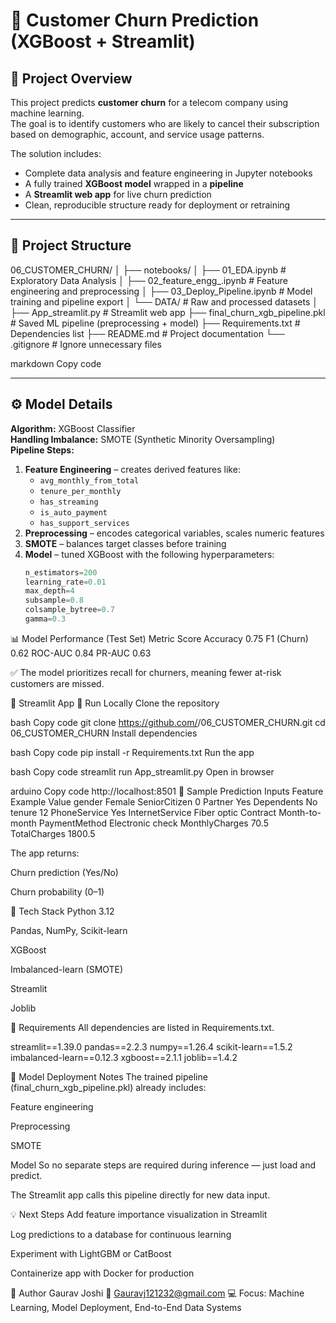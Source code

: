 # 🧠 Customer Churn Prediction (XGBoost + Streamlit)

## 📌 Project Overview
This project predicts **customer churn** for a telecom company using machine learning.  
The goal is to identify customers who are likely to cancel their subscription based on demographic, account, and service usage patterns.

The solution includes:
- Complete data analysis and feature engineering in Jupyter notebooks  
- A fully trained **XGBoost model** wrapped in a **pipeline**  
- A **Streamlit web app** for live churn prediction  
- Clean, reproducible structure ready for deployment or retraining  

---

## 🧩 Project Structure

06_CUSTOMER_CHURN/
│
├── notebooks/
│ ├── 01_EDA.ipynb # Exploratory Data Analysis
│ ├── 02_feature_engg_.ipynb # Feature engineering and preprocessing
│ ├── 03_Deploy_Pipeline.ipynb # Model training and pipeline export
│ └── DATA/ # Raw and processed datasets
│
  ├── App_streamlit.py # Streamlit web app
├── final_churn_xgb_pipeline.pkl # Saved ML pipeline (preprocessing + model)
├── Requirements.txt # Dependencies list
├── README.md # Project documentation
└── .gitignore # Ignore unnecessary files

markdown
Copy code

---

## ⚙️ Model Details

**Algorithm:** XGBoost Classifier  
**Handling Imbalance:** SMOTE (Synthetic Minority Oversampling)  
**Pipeline Steps:**
1. **Feature Engineering** – creates derived features like:
   - `avg_monthly_from_total`
   - `tenure_per_monthly`
   - `has_streaming`
   - `is_auto_payment`
   - `has_support_services`
2. **Preprocessing** – encodes categorical variables, scales numeric features  
3. **SMOTE** – balances target classes before training  
4. **Model** – tuned XGBoost with the following hyperparameters:
   ```python
   n_estimators=200
   learning_rate=0.01
   max_depth=4
   subsample=0.8
   colsample_bytree=0.7
   gamma=0.3
📊 Model Performance (Test Set)
Metric	Score
Accuracy	0.75
F1 (Churn)	0.62
ROC-AUC	0.84
PR-AUC	0.63

✅ The model prioritizes recall for churners, meaning fewer at-risk customers are missed.

🚀 Streamlit App
🧰 Run Locally
Clone the repository

bash
Copy code
git clone https://github.com/<your-username>/06_CUSTOMER_CHURN.git
cd 06_CUSTOMER_CHURN
Install dependencies

bash
Copy code
pip install -r Requirements.txt
Run the app

bash
Copy code
streamlit run App_streamlit.py
Open in browser

arduino
Copy code
http://localhost:8501
🧮 Sample Prediction Inputs
Feature	Example Value
gender	Female
SeniorCitizen	0
Partner	Yes
Dependents	No
tenure	12
PhoneService	Yes
InternetService	Fiber optic
Contract	Month-to-month
PaymentMethod	Electronic check
MonthlyCharges	70.5
TotalCharges	1800.5

The app returns:

Churn prediction (Yes/No)

Churn probability (0–1)

🧰 Tech Stack
Python 3.12

Pandas, NumPy, Scikit-learn

XGBoost

Imbalanced-learn (SMOTE)

Streamlit

Joblib

🧾 Requirements
All dependencies are listed in Requirements.txt.

streamlit==1.39.0
pandas==2.2.3
numpy==1.26.4
scikit-learn==1.5.2
imbalanced-learn==0.12.3
xgboost==2.1.1
joblib==1.4.2

📂 Model Deployment Notes
The trained pipeline (final_churn_xgb_pipeline.pkl) already includes:

Feature engineering

Preprocessing

SMOTE

Model
So no separate steps are required during inference — just load and predict.

The Streamlit app calls this pipeline directly for new data input.

💡 Next Steps
Add feature importance visualization in Streamlit

Log predictions to a database for continuous learning

Experiment with LightGBM or CatBoost

Containerize app with Docker for production

👤 Author
Gaurav Joshi
📧 Gauravj121232@gmail.com 
💻 Focus: Machine Learning, Model Deployment, End-to-End Data Systems